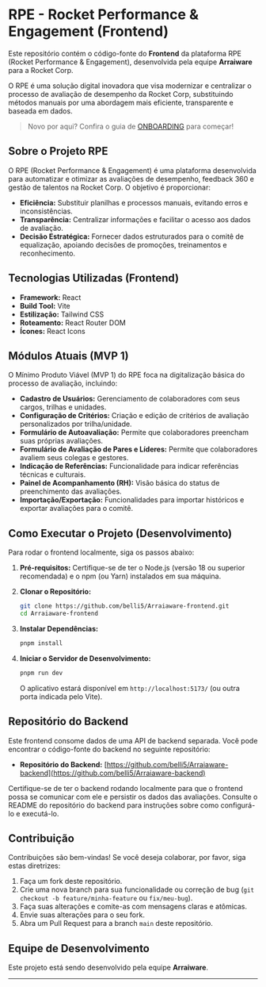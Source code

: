 # RPE - Rocket Performance & Engagement (Frontend)

Este repositório contém o código-fonte do **Frontend** da plataforma RPE (Rocket Performance & Engagement), desenvolvida pela equipe **Arraiware** para a Rocket Corp.

O RPE é uma solução digital inovadora que visa modernizar e centralizar o processo de avaliação de desempenho da Rocket Corp, substituindo métodos manuais por uma abordagem mais eficiente, transparente e baseada em dados.

> Novo por aqui? Confira o guia de [ONBOARDING](docs/ONBOARDING.md) para começar!

## Sobre o Projeto RPE

O RPE (Rocket Performance & Engagement) é uma plataforma desenvolvida para automatizar e otimizar as avaliações de desempenho, feedback 360 e gestão de talentos na Rocket Corp. O objetivo é proporcionar:

* **Eficiência:** Substituir planilhas e processos manuais, evitando erros e inconsistências.
* **Transparência:** Centralizar informações e facilitar o acesso aos dados de avaliação.
* **Decisão Estratégica:** Fornecer dados estruturados para o comitê de equalização, apoiando decisões de promoções, treinamentos e reconhecimento.

## Tecnologias Utilizadas (Frontend)

* **Framework:** React
* **Build Tool:** Vite
* **Estilização:** Tailwind CSS
* **Roteamento:** React Router DOM
* **Ícones:** React Icons

## Módulos Atuais (MVP 1)

O Mínimo Produto Viável (MVP 1) do RPE foca na digitalização básica do processo de avaliação, incluindo:

* **Cadastro de Usuários:** Gerenciamento de colaboradores com seus cargos, trilhas e unidades.
* **Configuração de Critérios:** Criação e edição de critérios de avaliação personalizados por trilha/unidade.
* **Formulário de Autoavaliação:** Permite que colaboradores preencham suas próprias avaliações.
* **Formulário de Avaliação de Pares e Líderes:** Permite que colaboradores avaliem seus colegas e gestores.
* **Indicação de Referências:** Funcionalidade para indicar referências técnicas e culturais.
* **Painel de Acompanhamento (RH):** Visão básica do status de preenchimento das avaliações.
* **Importação/Exportação:** Funcionalidades para importar históricos e exportar avaliações para o comitê.

## Como Executar o Projeto (Desenvolvimento)

Para rodar o frontend localmente, siga os passos abaixo:

1.  **Pré-requisitos:** Certifique-se de ter o Node.js (versão 18 ou superior recomendada) e o npm (ou Yarn) instalados em sua máquina.
2.  **Clonar o Repositório:**
    ```bash
    git clone https://github.com/belli5/Arraiaware-frontend.git
    cd Arraiaware-frontend
    ```

3.  **Instalar Dependências:**
    ```bash
    pnpm install
    ```
4.  **Iniciar o Servidor de Desenvolvimento:**
    ```bash
    pnpm run dev
    ```
    O aplicativo estará disponível em `http://localhost:5173/` (ou outra porta indicada pelo Vite).

## Repositório do Backend

Este frontend consome dados de uma API de backend separada. Você pode encontrar o código-fonte do backend no seguinte repositório:

* **Repositório do Backend:** [https://github.com/belli5/Arraiaware-backend](https://github.com/belli5/Arraiaware-backend)

Certifique-se de ter o backend rodando localmente para que o frontend possa se comunicar com ele e persistir os dados das avaliações. Consulte o README do repositório do backend para instruções sobre como configurá-lo e executá-lo.

## Contribuição

Contribuições são bem-vindas! Se você deseja colaborar, por favor, siga estas diretrizes:

1.  Faça um fork deste repositório.
2.  Crie uma nova branch para sua funcionalidade ou correção de bug (`git checkout -b feature/minha-feature` ou `fix/meu-bug`).
3.  Faça suas alterações e comite-as com mensagens claras e atômicas.
4.  Envie suas alterações para o seu fork.
5.  Abra um Pull Request para a branch `main` deste repositório.

## Equipe de Desenvolvimento

Este projeto está sendo desenvolvido pela equipe **Arraiware**.

---
